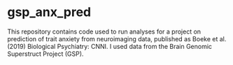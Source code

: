 # gsp_anx_pred

This repository contains code used to run analyses for a project on prediction of trait anxiety from neuroimaging data, published as Boeke et al. (2019) Biological Psychiatry: CNNI. I used data from the Brain Genomic Superstruct Project  (GSP).
